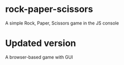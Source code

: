 # rock-paper-scissors
A simple Rock, Paper, Scissors game in the JS console 

# Updated version
A browser-based game with GUI